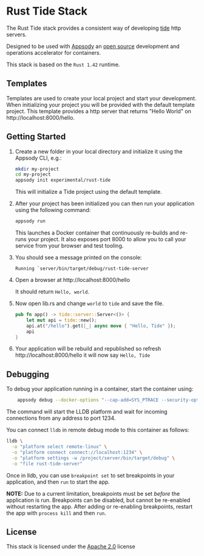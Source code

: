 # Rust Tide Stack

The Rust Tide stack provides a consistent way of developing [tide](https://github.com/http-rs/tide) http servers.

Designed to be used with [Appsody](https://appsody.dev/) an [open source](https://github.com/appsody/) development and operations accelerator for containers.

This stack is based on the `Rust 1.42` runtime.

## Templates

Templates are used to create your local project and start your development. When initializing your project you will be provided with the default template project. This template provides a http server that returns "Hello World" on http://localhost:8000/hello.

## Getting Started

1. Create a new folder in your local directory and initialize it using the Appsody CLI, e.g.:

    ```bash
    mkdir my-project
    cd my-project
    appsody init experimental/rust-tide
    ```
    This will initialize a Tide project using the default template.

1. After your project has been initialized you can then run your application using the following command:

    ```bash
    appsody run
    ```

    This launches a Docker container that continuously re-builds and re-runs your project. It also exposes port 8000 to allow you to call your service from your browser and test tooling.

1. You should see a message printed on the console:

    ```Running `server/bin/target/debug/rust-tide-server```

1. Open a browser at http://localhost:8000/hello 
     
     It should return `Hello, world`.

1. Now open lib.rs and change `world` to `tide` and save the file.

    ```rust
    pub fn app() -> tide::server::Server<()> {    
        let mut api = tide::new();
        api.at("/hello").get(|_| async move { "Hello, Tide" });
        api
    }
    ```

1. Your application will be rebuild and republished so refresh http://localhost:8000/hello it will now say `Hello, Tide`


## Debugging

To debug your application running in a container, start the container using:

```bash
    appsody debug --docker-options "--cap-add=SYS_PTRACE --security-opt seccomp=unconfined"
```

The command will start the LLDB platform and wait for incoming connections from any address to port 1234. 

You can connect `lldb` in remote debug mode to this container as follows:

```bash
lldb \
  -o "platform select remote-linux" \
  -o "platform connect connect://localhost:1234" \
  -o "platform settings -w /project/server/bin/target/debug" \
  -o "file rust-tide-server" 
```

Once in lldb, you can use `breakpoint set` to set breakpoints in your application, and then `run` to start the app.

**NOTE:** Due to a current limitation, breakpoints must be set _before_ the application is run. Breakpoints can be disabled, but cannot be re-enabled without restarting the app. After adding or re-enabling breakpoints, restart the app with `process kill` and then `run`.

## License

This stack is licensed under the [Apache 2.0](./image/LICENSE) license